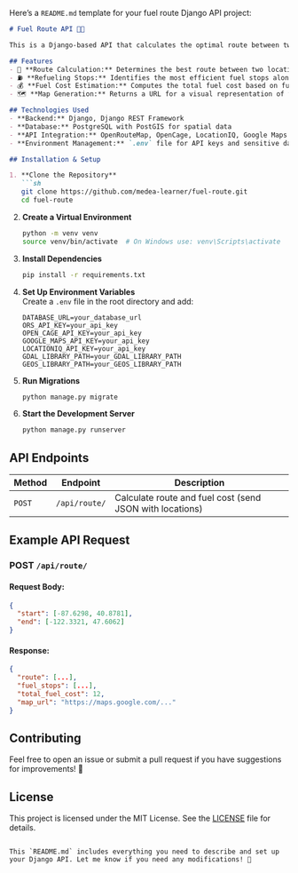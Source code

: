Here’s a `README.md` template for your fuel route Django API project:  

```markdown
# Fuel Route API 🚗⛽

This is a Django-based API that calculates the optimal route between two U.S. locations, identifies the best refueling stops, and estimates fuel costs based on provided fuel price data.

## Features
- 📍 **Route Calculation:** Determines the best route between two locations.
- ⛽ **Refueling Stops:** Identifies the most efficient fuel stops along the route.
- 💰 **Fuel Cost Estimation:** Computes the total fuel cost based on fuel prices from a CSV file.
- 🗺️ **Map Generation:** Returns a URL for a visual representation of the route.

## Technologies Used
- **Backend:** Django, Django REST Framework
- **Database:** PostgreSQL with PostGIS for spatial data
- **API Integration:** OpenRouteMap, OpenCage, LocationIQ, Google Maps API
- **Environment Management:** `.env` file for API keys and sensitive data

## Installation & Setup

1. **Clone the Repository**
   ```sh
   git clone https://github.com/medea-learner/fuel-route.git
   cd fuel-route
   ```

2. **Create a Virtual Environment**
   ```sh
   python -m venv venv
   source venv/bin/activate  # On Windows use: venv\Scripts\activate
   ```

3. **Install Dependencies**
   ```sh
   pip install -r requirements.txt
   ```

4. **Set Up Environment Variables**  
   Create a `.env` file in the root directory and add:
   ```
   DATABASE_URL=your_database_url
   ORS_API_KEY=your_api_key
   OPEN_CAGE_API_KEY=your_api_key
   GOOGLE_MAPS_API_KEY=your_api_key
   LOCATIONIQ_API_KEY=your_api_key
   GDAL_LIBRARY_PATH=your_GDAL_LIBRARY_PATH
   GEOS_LIBRARY_PATH=your_GEOS_LIBRARY_PATH

   ```

5. **Run Migrations**
   ```sh
   python manage.py migrate
   ```

6. **Start the Development Server**
   ```sh
   python manage.py runserver
   ```

## API Endpoints
| Method | Endpoint | Description |
|--------|---------|-------------|
| `POST` | `/api/route/` | Calculate route and fuel cost (send JSON with locations) |

## Example API Request
### **POST** `/api/route/`
#### Request Body:
```json
{
  "start": [-87.6298, 40.8781],
  "end": [-122.3321, 47.6062]
}
```

#### Response:
```json
{
  "route": [...],
  "fuel_stops": [...],
  "total_fuel_cost": 12,
  "map_url": "https://maps.google.com/..."
}
```

## Contributing
Feel free to open an issue or submit a pull request if you have suggestions for improvements! 🚀

## License
This project is licensed under the MIT License. See the [LICENSE](LICENSE) file for details.
```

This `README.md` includes everything you need to describe and set up your Django API. Let me know if you need any modifications! 🚀